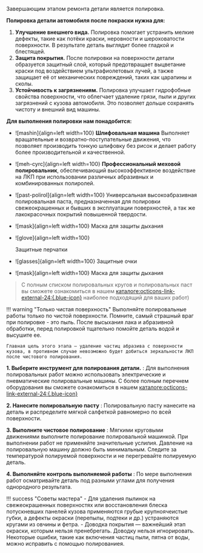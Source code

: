 Завершающим этапом ремонта детали является полировка.

__Полировка детали автомобиля после покраски нужна для:__

1. __Улучшение внешнего вида.__ Полировка помогает устранить мелкие дефекты, такие как потёки краски, неровности и шероховатости поверхности. В результате деталь выглядит более гладкой и блестящей.
2. __Защита покрытия.__ После полировки на поверхности детали образуется защитный слой, который предотвращает выцветание краски под воздействием ультрафиолетовых лучей, а также защищает её от механических повреждений, таких как царапины и сколы.
3. __Устойчивость к загрязнениям.__ Полировка улучшает гидрофобные свойства поверхности, что облегчает удаление грязи, пыли и других загрязнений с кузова автомобиля. Это позволяет дольше сохранять чистоту и внешний вид машины.

__Для выполнения полировки нам понадобится:__

<div class="grid cards" markdown>

- ![mashin]{align=left width=100}
__Шлифовальная машина__ Выполняет вращательные и возвратно-поступательные движения, что позволяет производить тонкую шлифовку без рисок и делает работу более производительной и качественной.

- ![meh-cyrc]{align=left width=100}
__Профессиональный меховой полировальник__, обеспечивающий высокоэффективное воздействие на ЛКП при использовании различных абразивных и комбинированных полиролей.

- ![past-polirol]{align=left width=100}
Универсальная высокоабразивная полировальная паста, предназначенная для полировки свежеокрашенных и бывших в эксплуатации поверхностей, а так же лакокрасочных покрытий повышенной твердости.

- ![mask]{align=left width=100}
  Маска для защиты дыхания

- ![glove]{align=left width=100}

	Защитные перчатки 
	
- ![glasses]{align=left width=100}
  Защитные очки
  
- ![mask]{align=left width=100}
  Маска для защиты дыхания

>С полным списком полировальных кругов и полировальных паст вы сможете ознакомиться в нашем  [каталоге:octicons-link-external-24:{.blue-icon}](https://autolevel.pro/catalog/materialy_dlya_polirovki/) наиболее подходящий для ваших работ)

</div>

!!! warning "Только чистая поверхность"
	Выполняйте полировальные работы только по чистой поверхности. Помните, самый страшный враг при полировке - это пыль. После высыхания лака и абразивной обработки, перед полировкой тщательно помойте деталь водой и высушите ее.
	
	Главная цель этого этапа — удаление частиц абразива с поверхности кузова, в противном случае невозможно будет добиться зеркальности ЛКП после чистового полирования.
	
__1. Выберите инструмент для полирования детали.__
:    Для выполнения полировальных работ можно использовать электрические и пневматические полировальные машины. С более полным перечнем оборудования вы сможете ознакомиться в нашем  [каталоге:octicons-link-external-24:{.blue-icon}]( https://autolevel.pro/catalog/oborudovanie_instrument/polirovalnye_mashinki/)

__2. Нанесите полировальную пасту__
:    Полировальную пасту нанесите на деталь и распределите мягкой салфеткой равномерно по всей поверхности.

__3. Выполните чистовое полирование__
:    Мягкими круговыми движениями выполните полирование полировальной машинкой. При выполнении работ не применяйте значительные услилия. Давление на полировальную машину должно быть минимальным. Следите за температурой полируемой поверхности и не перегревайте полируемую деталь.

__4. Выполняйте контроль выполняемой работы__
:    По мере выполнения работ осматривайте деталь под разными углами для получения однородного результата.

!!! success "Советы мастера"
	- Для удаления пылинок на свежеокрашенных поверхностях или восстановления блеска потускневших панелей кузова применяются грубые крупноячеистые губки, а дефекты окраски (перепылы, подтеки и др.) устраняются кругами из овчины и фетра.
	- Доводка покрытия — важнейший этап окраски, которым нельзя пренебрегать. Доводку нельзя игнорировать. Некоторые ошибки, такие как включения частиц пыли, пятна от воды, можно исправить с помощью полированиея.

